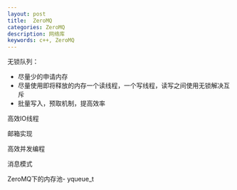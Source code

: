 ```yaml
---
layout: post
title:  ZeroMQ
categories: ZeroMQ
description: 网络库
keywords: c++, ZeroMQ
---
```


无锁队列：

- 尽量少的申请内存
- 尽量使用即将释放的内存一个读线程，一个写线程，读写之间使用无锁解决互斥
- 批量写入，预取机制，提高效率

高效IO线程

邮箱实现

高效并发编程

消息模式

ZeroMQ下的内存池-  yqueue_t





